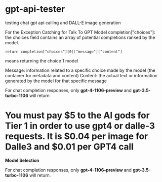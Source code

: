 # gpt-api-tester
testing chat gpt api calling and DALL-E image generation


For the Exception Catching for Talk To GPT Model
completion["choices"]: the choices field contains an array of potential completions ranked by the model.

    return completion["choices"][0]["message"]["content"] 
means returning the choice 1 model

Message: information related to a specific choice made by the model (the container for metadata and content)
Content: the actual text or information generated by the model for that specific message

For chat completion responses, only **gpt-4-1106-preview** and **gpt-3.5-turbo-1106** will return 

You must pay $5 to the AI gods for Tier 1 in order to use gpt4 or dalle-3 requests.
It is $0.04 per image for Dalle3 and $0.01 per GPT4 call 
=======
**Model Selection**

For chat completion responses, only **gpt-4-1106-preview** and **gpt-3.5-turbo-1106** will return.